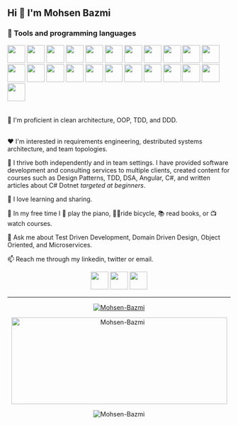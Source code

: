
<h2 > Hi 👋 I'm Mohsen Bazmi </h2>

<h3>🔧 Tools and programming languages </h3>

<div>
  <img src="https://cdn.jsdelivr.net/gh/devicons/devicon/icons/csharp/csharp-original.svg" height="40" />
  <img src="https://cdn.jsdelivr.net/gh/devicons/devicon/icons/dotnetcore/dotnetcore-original.svg" height="40" />
  <img src="https://cdn.jsdelivr.net/gh/devicons/devicon/icons/go/go-original-wordmark.svg" height="40" />
  <img src="https://cdn.jsdelivr.net/gh/devicons/devicon/icons/nodejs/nodejs-original.svg" height="40" /> 
  <img src="https://cdn.jsdelivr.net/gh/devicons/devicon/icons/javascript/javascript-original.svg" height="40" /> 
  <img src="https://cdn.jsdelivr.net/gh/devicons/devicon/icons/typescript/typescript-plain.svg" height="40" /> 
  <img src="https://cdn.jsdelivr.net/gh/devicons/devicon/icons/jest/jest-plain.svg" height="40" />    
  <img src="https://cdn.jsdelivr.net/gh/devicons/devicon/icons/mocha/mocha-plain.svg" height="40" />    
  <img src="https://cdn.jsdelivr.net/gh/devicons/devicon/icons/react/react-original-wordmark.svg" height="40" />  
  <img src="https://cdn.jsdelivr.net/gh/devicons/devicon/icons/angularjs/angularjs-original-wordmark.svg" height="40" />   
  <img src="https://cdn.jsdelivr.net/gh/devicons/devicon/icons/apachekafka/apachekafka-original-wordmark.svg" height="40" /> 
  <img src="https://cdn.jsdelivr.net/gh/devicons/devicon/icons/fsharp/fsharp-original.svg" height="40" />       
  <img src="https://cdn.jsdelivr.net/gh/devicons/devicon/icons/scala/scala-original-wordmark.svg" height="40" />       
  <img src="https://cdn.jsdelivr.net/gh/devicons/devicon/icons/microsoftsqlserver/microsoftsqlserver-plain-wordmark.svg" height="40" />       
  <img src="https://cdn.jsdelivr.net/gh/devicons/devicon/icons/postgresql/postgresql-original-wordmark.svg" height="40" />       
  <img src="https://cdn.jsdelivr.net/gh/devicons/devicon/icons/couchdb/couchdb-original-wordmark.svg" height="40" />       
  <img src="https://cdn.jsdelivr.net/gh/devicons/devicon/icons/mongodb/mongodb-original-wordmark.svg" height="40" />       
  <img src="https://cdn.jsdelivr.net/gh/devicons/devicon/icons/nextjs/nextjs-original-wordmark.svg" height="40" />       
  <img src="https://cdn.jsdelivr.net/gh/devicons/devicon/icons/docker/docker-plain-wordmark.svg" height="40" />       
  <img src="https://cdn.jsdelivr.net/gh/devicons/devicon/icons/linux/linux-original.svg" height="40" />       
  <img src="https://cdn.jsdelivr.net/gh/devicons/devicon/icons/bash/bash-original.svg" height="40" />     
  <img src="https://www.cdnlogo.com/logos/o/44/openapi-wordmark.svg" height="40"/>
  <img src="https://www.cdnlogo.com/logos/r/32/rabbitmq.svg" height="40"/>
</div>
<br>
<br>
🌱 I'm proficient in clean architecture, OOP, TDD, and DDD.
<br>
<br>


❤️ I'm interested in requirements engineering, destributed systems architecture, and team topologies.

👥 I thrive both independently and in team settings. I have provided software development and consulting services to multiple clients, created content for courses such as Design Patterns, TDD, DSA, Angular, C#, and written articles about C# Dotnet <i>targeted at beginners</i>.

🚀 I love learning and sharing.

🎨 In my free time I 🎹 play the piano, 🚴‍♂️ride bicycle, 📚 read books, or 📺 watch courses.

💬 Ask me about Test Driven Development, Domain Driven Design, Object Oriented, and Microservices.

📫 Reach me through my linkedin, twitter or email.

<div align="center">


[<img src="https://cdn.jsdelivr.net/gh/devicons/devicon/icons/linkedin/linkedin-original.svg" width="40"/>](https://www.linkedin.com/in/Mohsen-Bazmi)
[<img src="https://cdn.jsdelivr.net/gh/devicons/devicon/icons/twitter/twitter-original.svg"  width="40"/>](https://twitter.com/mohsenbazmi)
[<img src="https://www.cdnlogo.com/logos/g/68/gmail.svg"  width="40"/>](mailto:Mohsen.Bazmi@gmail.com)

</div>

<hr>



<p align="center"> 
  <a href="https://github.com/ryo-ma/github-profile-trophy"><img src="https://github-profile-trophy.vercel.app/?username=Mohsen-Bazmi" alt="Mohsen-Bazmi" /></a> 
</p>

<div align="center">
<p><img height="195px" width="487px" src="https://github-readme-stats.vercel.app/api/top-langs?username=Mohsen-Bazmi&show_icons=true&locale=en&layout=compact" alt="Mohsen-Bazmi" /></p>
<p><img  src="https://github-readme-stats.vercel.app/api?username=Mohsen-Bazmi&show_icons=true&locale=en" alt="Mohsen-Bazmi" /></p>
</div>

<!--
**Mohsen-Bazmi/Mohsen-Bazmi** is a ✨ _special_ ✨ repository because its `README.md` (this file) appears on your GitHub profile.

Here are some ideas to get you started:

- 🔭 I’m currently working on ...
- 🌱 I’m currently learning ...
- 👯 I’m looking to collaborate on ...
- 🤔 I’m looking for help with ...
- 💬 Ask me about ...
- 📫 How to reach me: ...
- 😄 Pronouns: ...
- ⚡ Fun fact: ...
-->
